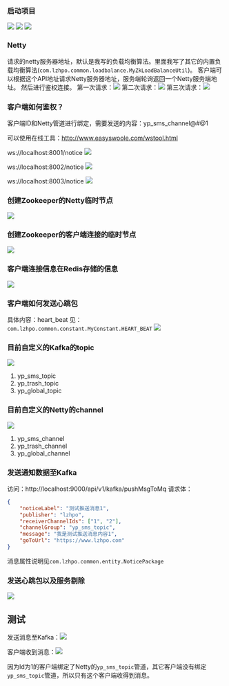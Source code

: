 ### 启动项目
![](docs/images/启动项目-1.png)
![](docs/images/启动项目-2.png)
![](docs/images/启动项目-3.png)

### Netty
请求的netty服务器地址，默认是我写的负载均衡算法。里面我写了其它的内置负载均衡算法(`com.lzhpo.common.loadbalance.MyZkLoadBalanceUtil`)。
客户端可以根据这个API地址请求Netty服务器地址，服务端轮询返回一个Netty服务端地址。
然后进行鉴权连接。
第一次请求：![](docs/images/客户端请求Netty服务器地址-1.png)
第二次请求：![](docs/images/客户端请求Netty服务器地址-2.png)
第三次请求：![](docs/images/客户端请求Netty服务器地址-3.png)

### 客户端如何鉴权？
客户端ID和Netty管道进行绑定，需要发送的内容：yp_sms_channel@#@1

可以使用在线工具：http://www.easyswoole.com/wstool.html

ws://localhost:8001/notice
![](docs/images/连接鉴权-1.png)

ws://localhost:8002/notice
![](docs/images/连接鉴权-2.png)

ws://localhost:8003/notice
![](docs/images/连接鉴权-3.png)

### 创建Zookeeper的Netty临时节点
![](docs/images/Zookeeper注册的Netty服务器的临时节点.png)

### 创建Zookeeper的客户端连接的临时节点
![](docs/images/连接的客户端信息在Zookeeper创建的临时节点.png)

### 客户端连接信息在Redis存储的信息
![](docs/images/客户端连接的clientId和channelId的信息在Redis存储的.png)

### 客户端如何发送心跳包
具体内容：heart_beat
见：`com.lzhpo.common.constant.MyConstant.HEART_BEAT`
![](docs/images/自定义发送心跳包的内容.png)

### 目前自定义的Kafka的topic
![](docs/images/定义的Kafka的topic.png)
1. yp_sms_topic
2. yp_trash_topic
3. yp_global_topic

### 目前自定义的Netty的channel
![](docs/images/自定义Netty的channel.png)
1. yp_sms_channel
2. yp_trash_channel
3. yp_global_channel

### 发送通知数据至Kafka
访问：http://localhost:9000/api/v1/kafka/pushMsgToMq
请求体：
```json
{
	"noticeLabel": "测试推送消息1",
	"publisher": "lzhpo",
	"receiverChannelIds": ["1", "2"],
	"channelGroup": "yp_sms_topic",
	"message": "我是测试推送消息内容1",
	"goToUrl": "https://www.lzhpo.com"
}
```
消息属性说明见`com.lzhpo.common.entity.NoticePackage`

### 发送心跳包以及服务剔除
![](docs/images/发送心跳间隔以及服务超时剔除.png)

## 测试
发送消息至Kafka：![](docs/images/测试-1-1.png)

客户端收到消息：![](docs/images/测试-1.png)

因为Id为1的客户端绑定了Netty的`yp_sms_topic`管道，其它客户端没有绑定`yp_sms_topic`管道，所以只有这个客户端收得到消息。












